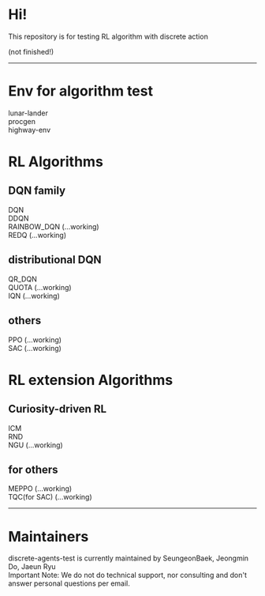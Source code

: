 # Hi!
This repository is for testing RL algorithm with discrete action

(not finished!)  

------------
# Env for algorithm test
lunar-lander  
procgen  
highway-env  

# RL Algorithms
## DQN family
DQN  
DDQN  
RAINBOW_DQN (...working)  
REDQ (...working)  

## distributional DQN
QR_DQN  
QUOTA (...working)  
IQN (...working)  

## others
PPO (...working)  
SAC (...working)  

# RL extension Algorithms
## Curiosity-driven RL
ICM  
RND  
NGU (...working)  

## for others
MEPPO (...working)  
TQC(for SAC) (...working)  

------------
# Maintainers
discrete-agents-test is currently maintained by SeungeonBaek, Jeongmin Do, Jaeun Ryu  
Important Note: We do not do technical support, nor consulting and don't answer personal questions per email.  
